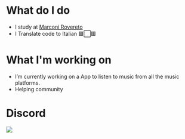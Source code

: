 # What do I do 
- I study at <a href="https://www.marconirovereto.it/" target="_blank">Marconi Rovereto</a>
- I Translate code to Italian 🟩⬜🟥


# What I'm working on
- I’m currently working on a App to listen to music from all the music platforms.
- Helping community
# Discord
![](https://discord.c99.nl/widget/theme-3/881119584156000326.png)
